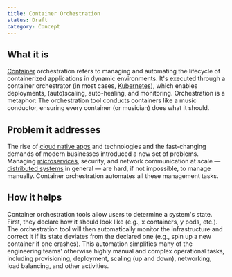 ```yaml
---
title: Container Orchestration
status: Draft
category: Concept
---
```


## What it is
[Container](/container/) orchestration refers to managing and automating the lifecycle of containerized applications in dynamic environments. 
It's executed through a container orchestrator (in most cases, [Kubernetes](/kubernetes)), which enables deployments, (auto)scaling, auto-healing, and monitoring. 
Orchestration is a metaphor:
The orchestration tool conducts containers like a music conductor, ensuring every container (or musician) does what it should. 

## Problem it addresses 
The rise of [cloud native apps](/cloud-native-apps/) and technologies and the fast-changing demands of modern businesses introduced a new set of problems. 
Managing [microservices](/microservices), security, and network communication at scale — [distributed systems](/distributed-systems) in general — are hard, if not impossible, to manage manually.
Container orchestration automates all these management tasks. 

## How it helps
Container orchestration tools allow users to determine a system's state. 
First, they declare how it should look like (e.g., x containers, y pods, etc.).
The orchestration tool will then automatically monitor the infrastructure and correct it if its state deviates from the declared one (e.g., spin up a new container if one crashes). 
This automation simplifies many of the engineering teams' otherwise highly manual and complex operational tasks, including provisioning, deployment, scaling (up and down), networking, load balancing, and other activities.
